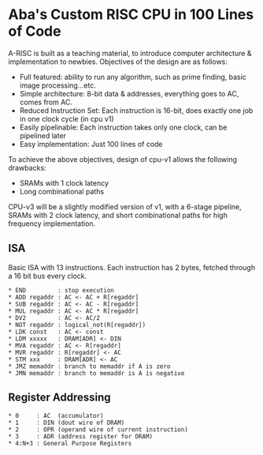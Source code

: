 # Aba's Custom RISC CPU in 100 Lines of Code

A-RISC is built as a teaching material, to introduce computer architecture & implementation to newbies. Objectives of the design are as follows:

* Full featured: ability to run any algorithm, such as prime finding, basic image processing...etc.
* Simple architecture: 8-bit data & addresses, everything goes to AC, comes from AC.
* Reduced Instruction Set: Each instruction is 16-bit, does exactly one job in one clock cycle (in cpu v1)
* Easily pipelinable: Each instruction takes only one clock, can be pipelined later
* Easy implementation: Just 100 lines of code

To achieve the above objectives, design of cpu-v1 allows the following drawbacks:

* SRAMs with 1 clock latency
* Long combinational paths

CPU-v3 will be a slightly modified version of v1, with a 6-stage pipeline, SRAMs with 2 clock latency, and short combinational paths for high frequency implementation.

## ISA

Basic ISA with 13 instructions. Each instruction has 2 bytes, fetched through a 16 bit bus every clock. 

```
* END         : stop execution
* ADD regaddr : AC <- AC + R[regaddr]
* SUB regaddr : AC <- AC - R[regaddr]
* MUL regaddr : AC <- AC * R[regaddr]
* DV2         : AC <- AC/2
* NOT regaddr : logical_not(R[regaddr])
* LDK const   : AC <- const
* LDM xxxxx   : DRAM[ADR] <- DIN
* MVA regaddr : AC <- R[regaddr]
* MVR regaddr : R[regaddr] <- AC
* STM xxx     : DRAM[ADR] <- AC
* JMZ memaddr : branch to memaddr if A is zero
* JMN memaddr : branch to memaddr is A is negative 
```

## Register Addressing

```
* 0     : AC  (accumulator)
* 1     : DIN (dout wire of DRAM)
* 2     : OPR (operand wire of current instruction)
* 3     : ADR (address register for DRAM)
* 4:N+3 : General Purpose Registers
```
